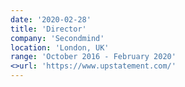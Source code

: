 ```yaml
---
date: '2020-02-28'
title: 'Director'
company: 'Secondmind'
location: 'London, UK'
range: 'October 2016 - February 2020'
<>url: 'https://www.upstatement.com/'
---
```

